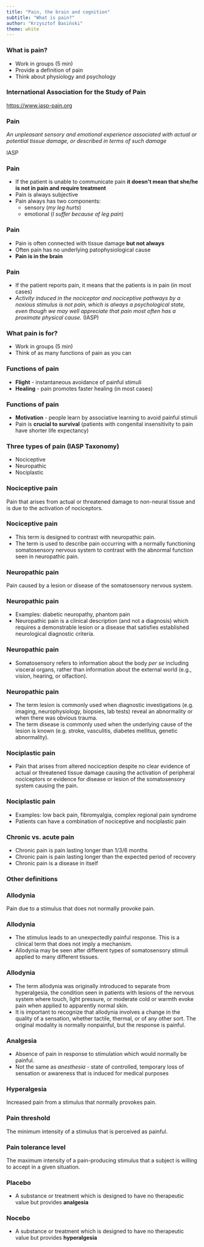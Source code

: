 ```yaml
---
title: "Pain, the brain and cognition"
subtitle: "What is pain?"
author: "Krzysztof Basiński"
theme: white
---
```


### What is pain?

- Work in groups (5 min)
- Provide a definition of pain
- Think about physiology and psychology

### International Association for the Study of Pain

<https://www.iasp-pain.org>

### Pain

_An unpleasant sensory and emotional experience associated with actual or potential tissue damage, or described in terms of such damage_

IASP

### Pain

- If the patient is unable to communicate pain **it doesn't mean that she/he is not in pain and require treatment**
- Pain is always subjective
- Pain always has two components:
	- sensory (_my leg hurts_)
	- emotional (_I suffer because of leg pain_)

### Pain

- Pain is often connected with tissue damage **but not always**
- Often pain has no underlying patophysiological cause 
- **Pain is in the brain**

### Pain

- If the patient reports pain, it means that the patients is in pain (in most cases)
- _Activity induced in the nociceptor and nociceptive pathways by a noxious stimulus is not pain, which is always a psychological state, even though we may well appreciate that pain most often has a proximate physical cause._ (IASP)

### What pain is for?

- Work in groups (5 min)
- Think of as many functions of pain as you can

### Functions of pain

- **Flight** - instantaneous avoidance of painful stimuli
- **Healing** - pain promotes faster healing (in most cases)

### Functions of pain
- **Motivation** - people learn by associative learning to avoid painful stimuli 
- Pain is **crucial to survival** (patients with congenital insensitivity to pain have shorter life expectancy)

### Three types of pain (IASP Taxonomy)

- Nociceptive 
- Neuropathic 
- Nociplastic

### Nociceptive pain

Pain that arises from actual or threatened damage to non-neural tissue and is due to the activation of nociceptors.

### Nociceptive pain

- This term is designed to contrast with neuropathic pain. 
- The term is used to describe pain occurring with a normally functioning somatosensory nervous system to contrast with the abnormal function seen in neuropathic pain.

### Neuropathic pain

Pain caused by a lesion or disease of the somatosensory nervous system.

### Neuropathic pain

- Examples: diabetic neuropathy, phantom pain
- Neuropathic pain is a clinical description (and not a diagnosis) which requires a demonstrable lesion or a disease that satisfies established neurological diagnostic criteria. 

### Neuropathic pain

- Somatosensory refers to information about the body _per se_ including visceral organs, rather than information about the external world (e.g., vision, hearing, or olfaction). 

### Neuropathic pain

- The term lesion is commonly used when diagnostic investigations (e.g. imaging, neurophysiology, biopsies, lab tests) reveal an abnormality or when there was obvious trauma. 
- The term disease is commonly used when the underlying cause of the lesion is known (e.g. stroke, vasculitis, diabetes mellitus, genetic abnormality). 

### Nociplastic pain

- Pain that arises from altered nociception despite no clear evidence of actual or threatened tissue damage causing the activation of peripheral nociceptors or evidence for disease or lesion of the somatosensory system causing the pain.

### Nociplastic pain

- Examples: low back pain, fibromyalgia, complex regional pain syndrome
- Patients can have a combination of nociceptive and nociplastic pain


### Chronic vs. acute pain

- Chronic pain is pain lasting longer than 1/3/6 months
- Chronic pain is pain lasting longer than the expected period of recovery
- Chronic pain is a disease in itself

### Other definitions

### Allodynia

Pain due to a stimulus that does not normally provoke pain.

### Allodynia

- The stimulus leads to an unexpectedly painful response. This is a clinical term that does not imply a mechanism. 
- Allodynia may be seen after different types of somatosensory stimuli applied to many different tissues.

### Allodynia

- The term allodynia was originally introduced to separate from hyperalgesia, the condition seen in patients with lesions of the nervous system where touch, light pressure, or moderate cold or warmth evoke pain when applied to apparently normal skin. 
- It is important to recognize that allodynia involves a change in the quality of a sensation, whether tactile, thermal, or of any other sort. The original modality is normally nonpainful, but the response is painful. 

### Analgesia

- Absence of pain in response to stimulation which would normally be painful.
- Not the same as _anesthesia_ - state of controlled, temporary loss of sensation or awareness that is induced for medical purposes

### Hyperalgesia

Increased pain from a stimulus that normally provokes pain.

### Pain threshold
The minimum intensity of a stimulus that is perceived as painful.

### Pain tolerance level
The maximum intensity of a pain-producing stimulus that a subject is willing to accept in a given situation.

### Placebo

- A substance or treatment which is designed to have no therapeutic value but provides **analgesia**

### Nocebo

- A substance or treatment which is designed to have no therapeutic value but provides **hyperalgesia**



